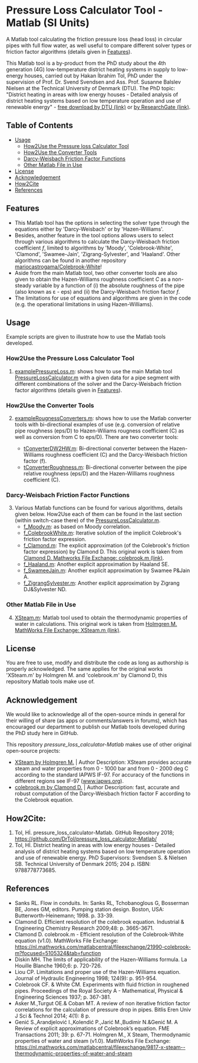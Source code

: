 # Pressure Loss Calculator Tool - Matlab (SI Units)
A Matlab tool calculating the friction pressure loss (head loss) in circular pipes with full flow water, as well useful to compare different solver types or friction factor algorithms (details given in [Features](https://github.com/DrTol/pressure_loss_calculator-Matlab/blob/master/README.md#features)). 

This Matlab tool is a by-product from the PhD study about the 4th generation (4G) low-temperature district heating systems in supply to low-energy houses, carried out by Hakan İbrahim Tol, PhD under the supervision of Prof. Dr. Svend Svendsen and Ass. Prof. Susanne Balslev Nielsen at the Technical University of Denmark (DTU). The PhD topic: "District heating in areas with low energy houses - Detailed analysis of district heating systems based on low temperature operation and use of renewable energy" - [free download by DTU (link)](http://orbit.dtu.dk/en/publications/district-heating-in-areas-with-low-energy-houses(9c056db5-8e76-425f-92ca-c072b642b6b3).html) or [by ResearchGate (link)](https://www.researchgate.net/publication/276266953_District_heating_in_areas_with_low_energy_houses_-_Detailed_analysis_of_district_heating_systems_based_on_low_temperature_operation_and_use_of_renewable_energy).

## Table of Contents
  - [Usage](https://github.com/DrTol/pressure_loss_calculator-Matlab/blob/master/README.md#usage)
    - [How2Use the Pressure loss Calculator Tool](https://github.com/DrTol/pressure_loss_calculator-Matlab/blob/master/README.md#how2use-the-pressure-loss-calculator-tool)
    - [How2Use the Converter Tools](https://github.com/DrTol/pressure_loss_calculator-Matlab/blob/master/README.md#how2use-the-converter-tools)
    - [Darcy-Weisbach Friction Factor Functions](https://github.com/DrTol/pressure_loss_calculator-Matlab/blob/master/README.md#darcy-weisbach-friction-factor-functions)
    - [Other Matlab File in Use](https://github.com/DrTol/pressure_loss_calculator-Matlab/blob/master/README.md#other-matlab-file-in-use)
  - [License](https://github.com/DrTol/pressure_loss_calculator-Matlab/blob/master/README.md#license)
  - [Acknowledgement](https://github.com/DrTol/pressure_loss_calculator-Matlab/blob/master/README.md#acknowledgement)
  - [How2Cite](https://github.com/DrTol/pressure_loss_calculator-Matlab/blob/master/README.md#how2cite)
  - [References](https://github.com/DrTol/pressure_loss_calculator-Matlab/blob/master/README.md#references)

## Features
- This Matlab tool has the options in selecting the solver type through the equations either by 'Darcy-Weisbach' or by 'Hazen-Williams'. 
- Besides, another feature in the tool options allows users to select through various algorithms to calculate the Darcy-Weisbach friction coefficient *f*, limited to algorithms by 'Moody', 'Colebrook-White', 'Clamond', 'Swamee-Jain', 'Zigrang-Sylvester', and 'Haaland'. Other algorithms can be found in another repository [mariocastrogama/Colebrook-White](https://github.com/mariocastrogama/Colebrook-White)!
- Aside from the main Matlab tool, two other converter tools are also given to obtain the Hazen-Williams roughness coefficient *C* as a non-steady variable by a function of (i) the absolute roughness of the pipe (also known as ε - eps) and (ii) the Darcy-Weisbach friction factor *f*.
- The limitations for use of equations and algorithms are given in the code (e.g. the operational limitations in using Hazen-Williams).

## Usage
Example scripts are given to illustrate how to use the Matlab tools developed. 

### How2Use the Pressure Loss Calculator Tool
1. [examplePressureLoss.m](https://github.com/DrTol/pressure_loss_calculator-Matlab/blob/master/examplePressureLoss.m): shows how to use the main Matlab tool [PressureLossCalculator.m](https://github.com/DrTol/pressure_loss_calculator-Matlab/blob/master/PressureLossCalculator.m) with a given data for a pipe segment with different combinations of the solver and the Darcy-Weisbach friction factor algorithms (details given in [Features](https://github.com/DrTol/pressure_loss_calculator-Matlab/blob/master/README.md#features)).

### How2Use the Converter Tools
2. [exampleRougnessConverters.m](https://github.com/DrTol/pressure_loss_calculator-Matlab/blob/master/exampleRougnessConverters.m): shows how to use the Matlab converter tools with bi-directional examples of use (e.g. conversion of relative pipe roughness (eps/D) to Hazen-Wiliams rougness coefficient (C) as well as conversion from C to eps/D). There are two converter tools: 

   - [tConverterDW2HW.m](https://github.com/DrTol/pressure_loss_calculator-Matlab/blob/master/tConverterDW2HW.m): Bi-directional converter between the Hazen-Williams roughness coefficient (C) and the Darcy-Weisbach friction factor (f). 
   - [tConverterRoughness.m](https://github.com/DrTol/pressure_loss_calculator-Matlab/blob/master/tConverterRoughness.m): Bi-directional converter between the pipe relative roughness (eps/D) and the Hazen-Williams roughness coefficient (C).

### Darcy-Weisbach Friction Factor Functions
3. Various Matlab functions can be found for various algorithms, details given below. How2Use each of them can be found in the last section (within switch-case there) of the [PressureLossCalculator.m](https://github.com/DrTol/pressure_loss_calculator-Matlab/blob/master/PressureLossCalculator.m). 
   - [f_Moody.m](https://github.com/DrTol/pressure_loss_calculator-Matlab/blob/master/f_Moody.m): as based on Moody correlation.
   - [f_ColebrookWhite.m](https://github.com/DrTol/pressure_loss_calculator-Matlab/blob/master/f_ColebrookWhite.m): Iterative solution of the implicit Colebrook's friction factor expression.
   - [f_Clamond.m](https://github.com/DrTol/pressure_loss_calculator-Matlab/blob/master/f_Clamond.m): The explicit approximation (of the Colebrook's friction factor expression) by Clamond D. This original work is taken from [Clamond D. Mathworks File Exchange: colebrook.m (link)](https://nl.mathworks.com/matlabcentral/fileexchange/21990-colebrook-m?focused=5105324&tab=function).
   - [f_Haaland.m](https://github.com/DrTol/pressure_loss_calculator-Matlab/blob/master/f_Haaland.m): Another explicit approximation by Haaland SE. 
   - [f_SwameeJain.m](https://github.com/DrTol/pressure_loss_calculator-Matlab/blob/master/f_SwameeJain.m): Another explicit approximation by Swamee P&Jain A.
   - [f_ZigrangSylvester.m](https://github.com/DrTol/pressure_loss_calculator-Matlab/blob/master/f_ZigrangSylvester.m): Another explicit approximation by Zigrang DJ&Sylvester ND.
   
### Other Matlab File in Use
4. [XSteam.m](https://github.com/DrTol/pressure_loss_calculator-Matlab/blob/master/XSteam.m): Matlab tool used to obtain the thermodynamic properties of water in calculations. This original work is taken from [Holmgren M. MathWorks File Exchange: XSteam.m (link)](https://nl.mathworks.com/matlabcentral/fileexchange/9817-x-steam--thermodynamic-properties-of-water-and-steam). 

## License
You are free to use, modify and distribute the code as long as authorship is properly acknowledged. The same applies for the original works 'XSteam.m' by Holmgren M. and 'colebrook.m' by Clamond D, this repository Matlab tools make use of.

## Acknowledgement 
We would like to acknowledge all of the open-source minds in general for their willing of share (as apps or comments/answers in forums), which has encouraged our department to publish our Matlab tools developed during the PhD study here in GitHub.

This repository *pressure_loss_calculator-Matlab* makes use of other original open-source projects: 
- [XSteam by Holmgren M.](https://nl.mathworks.com/matlabcentral/fileexchange/9817-x-steam--thermodynamic-properties-of-water-and-steam) | Author Description: XSteam provides accurate steam and water properties from 0 - 1000 bar and from 0 - 2000 deg C according to the standard IAPWS IF-97. For accuracy of the functions in different regions see IF-97 (www.iapws.org).
- [colebrook.m by Clamond D.](https://nl.mathworks.com/matlabcentral/fileexchange/21990-colebrook-m?focused=5105324&tab=function) | Author Description: fast, accurate and robust computation of the Darcy-Weisbach friction factor F according to the Colebrook equation. 

## How2Cite:
1. Tol, Hİ. pressure_loss_calculator-Matlab. GitHub Repository 2018; https://github.com/DrTol/pressure_loss_calculator-Matlab/
2. Tol, Hİ. District heating in areas with low energy houses - Detailed analysis of district heating systems based on low temperature operation and use of renewable energy. PhD Supervisors: Svendsen S. & Nielsen SB. Technical University of Denmark 2015; 204 p. ISBN: 9788778773685.

## References
- Sanks RL. Flow in conduits. In: Sanks RL, Tchobanoglous G, Bosserman BE, Jones GM, editors. Pumping station design. Boston, USA: Butterworth-Heinemann; 1998. p. 33-39.
- Clamond D. Efficient resolution of the colebrook equation. Industrial & Engineering Chemistry Research 2009;48: p. 3665-3671.
- Clamond D. colebrook.m - Efficient resolution of the Colebrook-White equation (v1.0). MathWorks File Exchange: https://nl.mathworks.com/matlabcentral/fileexchange/21990-colebrook-m?focused=5105324&tab=function
- Diskin MH. The limits of applicability of the Hazen-Williams formula. La Houille Blanche 1960;6: p. 720-726.
- Liou CP. Limitations and proper use of the Hazen-Williams equation. Journal of Hydraulic Engineering 1998; 124(9): p. 951-954.
- Colebrook CF. & White CM. Experiments with fluid friction in roughened pipes. Proceedings of the Royal Society A - Mathematical, Physical & Engineering Sciences 1937; p. 367-381.
- Asker M.,Turgut OE.& Coban MT. A review of non iterative friction factor correlations for the calculation of pressure drop in pipes. Bitlis Eren Univ J Sci & Technol 2014; 4(1): 8 p. 
- Genić S.,Arandjelović I.,Kolendić P.,Jarić M.,Budimir N.&Genić M. A Review of explicit approximations of Colebrook’s equation. FME Transactions 2011; 39: p. 67-71. 
Holmgren M., X Steam, Thermodynamic properties of water and steam (v1.0). MathWorks File Exchange: https://nl.mathworks.com/matlabcentral/fileexchange/9817-x-steam--thermodynamic-properties-of-water-and-steam
